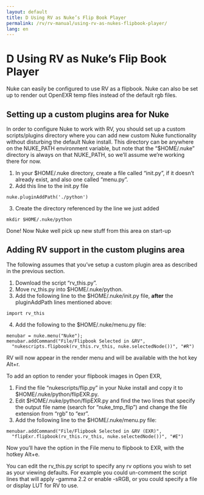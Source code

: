 ```yaml
---
layout: default
title: D Using RV as Nuke’s Flip Book Player
permalink: /rv/rv-manual/using-rv-as-nukes-flipbook-player/
lang: en
---
```


# D Using RV as Nuke’s Flip Book Player

Nuke can easily be configured to use RV as a flipbook. Nuke can also be set up to render out OpenEXR temp files instead of the default rgb files.

## Setting up a custom plugins area for Nuke

In order to configure Nuke to work with RV, you should set up a custom scripts/plugins directory where you can add new custom Nuke functionality without disturbing the default Nuke install. This directory can be anywhere on the NUKE_PATH environment variable, but note that the “$HOME/.nuke” directory is always on that NUKE_PATH, so we’ll assume we’re working there for now.

1. In your $HOME/.nuke directory, create a file called “init.py”, if it doesn’t already exist, and also one called “menu.py”.
2. Add this line to the init.py file

```
nuke.pluginAddPath('./python')
```
3. Create the directory referenced by the line we just added

```
mkdir $HOME/.nuke/python
```

Done! Now Nuke well pick up new stuff from this area on start-up

## Adding RV support in the custom plugins area

The following assumes that you’ve setup a custom plugin area as described in the previous section.

1. Download the script “rv_this.py”.
2. Move rv_this.py into $HOME/.nuke/python.
3. Add the following line to the $HOME/.nuke/init.py file, **after** the pluginAddPath lines mentioned above:

```
import rv_this
```

4. Add the following to the $HOME/.nuke/menu.py file:

```
menubar = nuke.menu("Nuke");
menubar.addCommand("File/Flipbook Selected in &RV",
  "nukescripts.flipbook(rv_this.rv_this, nuke.selectedNode())", "#R")
```

RV will now appear in the render menu and will be available with the hot key Alt+r.

To add an option to render your flipbook images in Open EXR,

1. Find the file “nukescripts/flip.py” in your Nuke install and copy it to $HOME/.nuke/python/flipEXR.py.
2. Edit $HOME/.nuke/python/flipEXR.py and find the two lines that specify the output file name (search for “nuke_tmp_flip”) and change the file extension from “rgb” to “exr”.
3. Add the following line to the $HOME/.nuke/menu.py file:

```
menubar.addCommand("File/Flipbook Selected in &RV (EXR)",
  "flipExr.flipbook(rv_this.rv_this, nuke.selectedNode())", "#E")
```

Now you’ll have the option in the File menu to flipbook to EXR, with the hotkey Alt+e.

You can edit the rv_this.py script to specify any rv options you wish to set as your viewing defaults. For example you could un-comment the script lines that will apply -gamma 2.2 or enable -sRGB, or you could specify a file or display LUT for RV to use.
